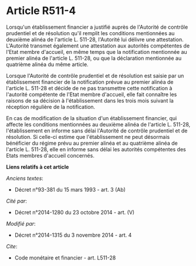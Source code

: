 # Article R511-4

Lorsqu'un établissement financier a justifié auprès de l'Autorité de contrôle prudentiel et de résolution qu'il remplit les
conditions mentionnées au deuxième alinéa de l'article L. 511-28, l'Autorité lui délivre une attestation. L'Autorité transmet
également une attestation aux autorités compétentes de l'Etat membre d'accueil, en même temps que la notification mentionnée
au premier alinéa de l'article L. 511-28, ou que la déclaration mentionnée au quatrième alinéa du même article. 

Lorsque l'Autorité de contrôle prudentiel et de résolution est saisie par un établissement financier de la notification
prévue au premier alinéa de l'article L. 511-28 et décide de ne pas transmettre cette notification à l'autorité compétente de
l'Etat membre d'accueil, elle fait connaître les raisons de sa décision à l'établissement dans les trois mois suivant la
réception régulière de la notification. 

En cas de modification de la situation d'un établissement financier, qui affecte les conditions mentionnées au deuxième
alinéa de l'article L. 511-28, l'établissement en informe sans délai l'Autorité de contrôle prudentiel et de résolution. Si
celle-ci estime que l'établissement ne peut désormais bénéficier du régime prévu au premier alinéa et au quatrième alinéa de
l'article L. 511-28, elle en informe sans délai les autorités compétentes des Etats membres d'accueil concernés.

**Liens relatifs à cet article**

_Anciens textes_:

  - Décret n°93-381 du 15 mars 1993 - art. 3 (Ab)

_Cité par_:

  - Décret n°2014-1280 du 23 octobre 2014 - art. (V)

_Modifié par_:

  - Décret n°2014-1315 du 3 novembre 2014 - art. 4

_Cite_:

  - Code monétaire et financier - art. L511-28
